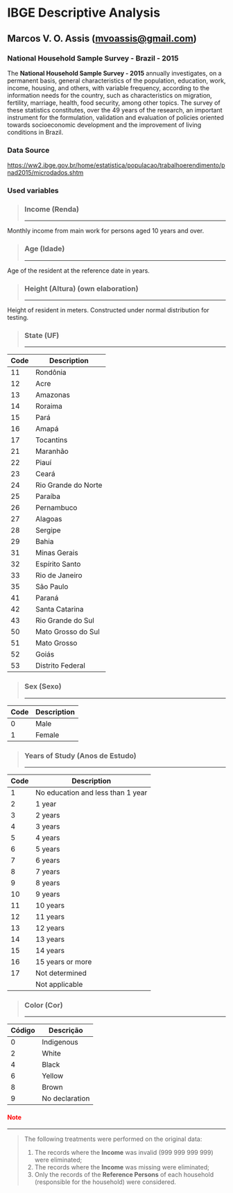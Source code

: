# IBGE Descriptive Analysis
## Marcos V. O. Assis (mvoassis@gmail.com)

### National Household Sample Survey - Brazil - 2015

The <b>National Household Sample Survey - 2015</b> annually investigates, on a permanent basis, general characteristics of the population, education, work, income, housing, and others, with variable frequency, according to the information needs for the country, such as characteristics on migration, fertility, marriage, health, food security, among other topics. The survey of these statistics constitutes, over the 49 years of the research, an important instrument for the formulation, validation and evaluation of policies oriented towards socioeconomic development and the improvement of living conditions in Brazil.

### Data Source

https://ww2.ibge.gov.br/home/estatistica/populacao/trabalhoerendimento/pnad2015/microdados.shtm

### Used variables

> ### Income (Renda)
> ***

Monthly income from main work for persons aged 10 years and over.

> ### Age (Idade)
> ***

Age of the resident at the reference date in years.

> ### Height (Altura) (own elaboration)
> ***

Height of resident in meters. Constructed under normal distribution for testing. 

> ### State (UF)
> ***

|Code|Description|
|---|---|
|11|Rondônia|
|12|Acre|
|13|Amazonas|
|14|Roraima|
|15|Pará|
|16|Amapá|
|17|Tocantins|
|21|Maranhão|
|22|Piauí|
|23|Ceará|
|24|Rio Grande do Norte|
|25|Paraíba|
|26|Pernambuco|
|27|Alagoas|
|28|Sergipe|
|29|Bahia|
|31|Minas Gerais|
|32|Espírito Santo|
|33|Rio de Janeiro|
|35|São Paulo|
|41|Paraná|
|42|Santa Catarina|
|43|Rio Grande do Sul|
|50|Mato Grosso do Sul|
|51|Mato Grosso|
|52|Goiás|
|53|Distrito Federal|

> ### Sex (Sexo)	
> ***

|Code|Description|
|---|---|
|0|Male|
|1|Female|

> ### Years of Study (Anos de Estudo)
> ***

|Code|Description|
|---|---|
|1|No education and less than 1 year|
|2|1 year|
|3|2 years|
|4|3 years|
|5|4 years|
|6|5 years|
|7|6 years|
|8|7 years|
|9|8 years|
|10|9 years|
|11|10 years|
|12|11 years|
|13|12 years|
|14|13 years|
|15|14 years|
|16|15 years or more|
|17|Not determined| 
||Not applicable|

> ### Color (Cor)
> ***

|Código|Descrição|
|---|---|
|0|Indigenous|
|2|White|
|4|Black|
|6|Yellow|
|8|Brown|
|9|No declaration|

#### <font color='red'>Note</font>
***

> The following treatments were performed on the original data:
> 1. The records where the <b>Income</b> was invalid (999 999 999 999) were eliminated;
> 2. The records where the <b>Income</b> was missing were eliminated;
> 3. Only the records of the <b>Reference Persons</b> of each household (responsible for the household) were considered.
